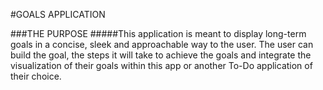 #GOALS APPLICATION

###THE PURPOSE
#####This application is meant to display long-term goals in a concise, sleek and approachable way to the user. The user can build the goal, the steps it will take to achieve the goals and integrate the visualization of their goals within this app or another To-Do application of their choice.
